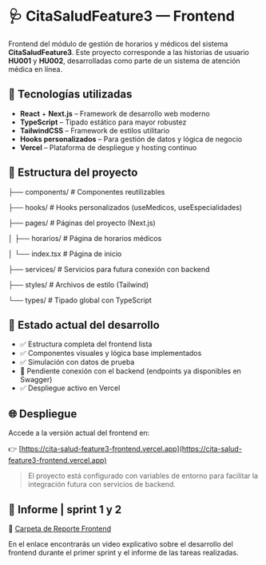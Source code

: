 # 🩺 CitaSaludFeature3 — Frontend

Frontend del módulo de gestión de horarios y médicos del sistema **CitaSaludFeature3**. Este proyecto corresponde a las historias de usuario **HU001** y **HU002**, desarrolladas como parte de un sistema de atención médica en línea.

## 🚀 Tecnologías utilizadas

- **React** + **Next.js** – Framework de desarrollo web moderno
- **TypeScript** – Tipado estático para mayor robustez
- **TailwindCSS** – Framework de estilos utilitario
- **Hooks personalizados** – Para gestión de datos y lógica de negocio
- **Vercel** – Plataforma de despliegue y hosting continuo

## 📁 Estructura del proyecto

├── components/ # Componentes reutilizables

├── hooks/ # Hooks personalizados (useMedicos, useEspecialidades)

├── pages/ # Páginas del proyecto (Next.js)

│ ├── horarios/ # Página de horarios médicos

│ └── index.tsx # Página de inicio

├── services/ # Servicios para futura conexión con backend

├── styles/ # Archivos de estilo (Tailwind)

└── types/ # Tipado global con TypeScript

## 📌 Estado actual del desarrollo

- ✅ Estructura completa del frontend lista
- ✅ Componentes visuales y lógica base implementados
- ✅ Simulación con datos de prueba
- 🔄 Pendiente conexión con el backend (endpoints ya disponibles en Swagger)
- ✅ Despliegue activo en Vercel

## 🌐 Despliegue

Accede a la versión actual del frontend en:

👉 [https://cita-salud-feature3-frontend.vercel.app](https://cita-salud-feature3-frontend.vercel.app)

> El proyecto está configurado con variables de entorno para facilitar la integración futura con servicios de backend.

## 📂 Informe | sprint 1 y 2

🔗 [Carpeta de Reporte Frontend](https://github.com/johanasev/CitaSaludFeature3---Frontend)


En el enlace encontrarás un video explicativo sobre el desarrollo del frontend durante el primer sprint y el informe de las tareas realizadas.
